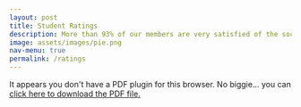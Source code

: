 ```yaml
---
layout: post
title: Student Ratings
description: More than 93% of our members are very satisfied of the society!
image: assets/images/pie.png
nav-menu: true
permalink: /ratings
---
```




<object data="infographic.pdf" type="application/pdf" width="100%" height="2000px"> 
  <p>It appears you don't have a PDF plugin for this browser.
   No biggie... you can <a href="infographic.pdf">click here to
  download the PDF file.</a></p>  
</object>
